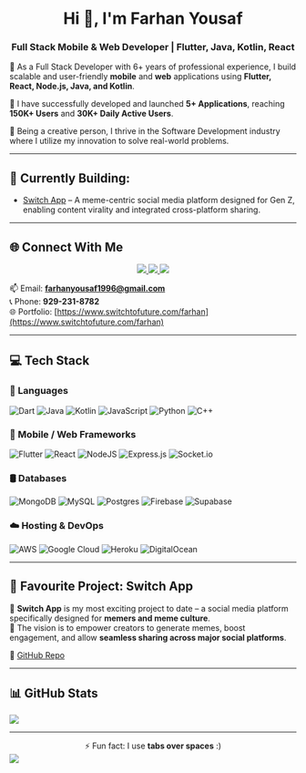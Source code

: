 <h1 align="center">Hi 👋, I'm Farhan Yousaf</h1>
<h3 align="center">Full Stack Mobile & Web Developer | Flutter, Java, Kotlin, React</h3>

🔧 As a Full Stack Developer with 6+ years of professional experience, I build scalable and user-friendly **mobile** and **web** applications using **Flutter, React, Node.js, Java, and Kotlin**.

🚀 I have successfully developed and launched **5+ Applications**, reaching **150K+ Users** and **30K+ Daily Active Users**.

🎨 Being a creative person, I thrive in the Software Development industry where I utilize my innovation to solve real-world problems.

---

## 🚀 Currently Building:
- [Switch App](https://github.com/farhanyousaf786/switch-app) – A meme-centric social media platform designed for Gen Z, enabling content virality and integrated cross-platform sharing.

---

## 🌐 Connect With Me

<p align="center">
  <a href="https://www.linkedin.com/in/mfarhanyousaf/" target="_blank">
    <img src="https://img.shields.io/badge/LinkedIn-%231E77B5.svg?style=for-the-badge&logo=linkedin&logoColor=white" />
  </a>
  <a href="https://twitter.com/laasylahoo" target="_blank">
    <img src="https://img.shields.io/badge/Twitter-%2300acee.svg?style=for-the-badge&logo=twitter&logoColor=white" />
  </a>
  <a href="https://www.facebook.com/farhanyousaf1996" target="_blank">
    <img src="https://img.shields.io/badge/Facebook-%232E87FB.svg?style=for-the-badge&logo=facebook&logoColor=white" />
  </a>
</p>

📫 Email: **farhanyousaf1996@gmail.com**  
📞 Phone: **929-231-8782**  
🌐 Portfolio: [https://www.switchtofuture.com/farhan](https://www.switchtofuture.com/farhan)

---

## 💻 Tech Stack

### 🧠 Languages
![Dart](https://img.shields.io/badge/dart-%230175C2.svg?style=for-the-badge&logo=dart&logoColor=white)
![Java](https://img.shields.io/badge/java-%23ED8B00.svg?style=for-the-badge&logo=java&logoColor=white)
![Kotlin](https://img.shields.io/badge/kotlin-%230095D5.svg?style=for-the-badge&logo=kotlin&logoColor=white)
![JavaScript](https://img.shields.io/badge/javascript-%23323330.svg?style=for-the-badge&logo=javascript&logoColor=%23F7DF1E)
![Python](https://img.shields.io/badge/python-3670A0?style=for-the-badge&logo=python&logoColor=ffdd54)
![C++](https://img.shields.io/badge/c++-%2300599C.svg?style=for-the-badge&logo=c%2B%2B&logoColor=white)

### 📱 Mobile / Web Frameworks
![Flutter](https://img.shields.io/badge/Flutter-%2302569B.svg?style=for-the-badge&logo=Flutter&logoColor=white)
![React](https://img.shields.io/badge/react-%2320232a.svg?style=for-the-badge&logo=react&logoColor=%2361DAFB)
![NodeJS](https://img.shields.io/badge/node.js-6DA55F?style=for-the-badge&logo=node.js&logoColor=white)
![Express.js](https://img.shields.io/badge/express.js-%23404d59.svg?style=for-the-badge&logo=express&logoColor=%2361DAFB)
![Socket.io](https://img.shields.io/badge/Socket.io-black?style=for-the-badge&logo=socket.io&badgeColor=010101)

### 🛢️ Databases
![MongoDB](https://img.shields.io/badge/MongoDB-%234ea94b.svg?style=for-the-badge&logo=mongodb&logoColor=white)
![MySQL](https://img.shields.io/badge/mysql-%2300f.svg?style=for-the-badge&logo=mysql&logoColor=white)
![Postgres](https://img.shields.io/badge/postgres-%23316192.svg?style=for-the-badge&logo=postgresql&logoColor=white)
![Firebase](https://img.shields.io/badge/Firebase-039BE5?style=for-the-badge&logo=Firebase&logoColor=white)
![Supabase](https://img.shields.io/badge/Supabase-3ECF8E?style=for-the-badge&logo=supabase&logoColor=white)

### ☁️ Hosting & DevOps
![AWS](https://img.shields.io/badge/AWS-%23FF9900.svg?style=for-the-badge&logo=amazon-aws&logoColor=white)
![Google Cloud](https://img.shields.io/badge/GoogleCloud-%234285F4.svg?style=for-the-badge&logo=google-cloud&logoColor=white)
![Heroku](https://img.shields.io/badge/heroku-%23430098.svg?style=for-the-badge&logo=heroku&logoColor=white)
![DigitalOcean](https://img.shields.io/badge/DigitalOcean-%230167ff.svg?style=for-the-badge&logo=digitalOcean&logoColor=white)

---

## 📱 Favourite Project: Switch App

🧠 **Switch App** is my most exciting project to date – a social media platform specifically designed for **memers and meme culture**.  
🎯 The vision is to empower creators to generate memes, boost engagement, and allow **seamless sharing across major social platforms**.

🔗 [GitHub Repo](https://github.com/farhanyousaf786/switch-app)

---

## 📊 GitHub Stats

![](https://github-readme-streak-stats.herokuapp.com/?user=farhanyousaf786&theme=shades-of-purple&hide_border=false)

---

<div align="center">
  ⚡ Fun fact: I use <b>tabs over spaces</b> :)
</div>

<img src="https://komarev.com/ghpvc/?username=farhanyousaf786&&style=flat-square" align="center" />

